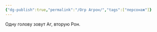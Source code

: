 ```yaml
---
{"dg-publish":true,"permalink":"/Огр Агрон/","tags":["персонаж"]}
---
```



Одну голову зовут Аг, вторую Рон.